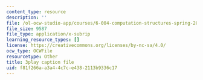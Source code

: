 ```yaml
---
content_type: resource
description: ''
file: /ol-ocw-studio-app/courses/6-004-computation-structures-spring-2017/f81f266aa3a44c7ce4382113b9336c17_0Q6kYWnhaks.srt
file_size: 9587
file_type: application/x-subrip
learning_resource_types: []
license: https://creativecommons.org/licenses/by-nc-sa/4.0/
ocw_type: OCWFile
resourcetype: Other
title: 3play caption file
uid: f81f266a-a3a4-4c7c-e438-2113b9336c17
---
```

